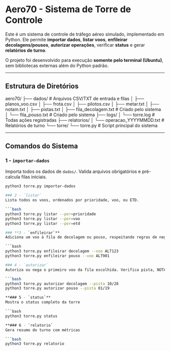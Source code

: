 # Aero70 - Sistema de Torre de Controle

Este é um sistema de controle de tráfego aéreo simulado, implementado em Python. Ele permite **importar dados**, **listar voos**, **enfileirar decolagens/pousos**, **autorizar operações**, verificar **status** e gerar **relatórios de turno**.  

O projeto foi desenvolvido para execução **somente pelo terminal (Ubuntu)**, sem bibliotecas externas além do Python padrão.

---

## Estrutura de Diretórios

aero70/
├── dados/ # Arquivos CSV/TXT de entrada e filas
│ ├── planos_voo.csv
│ ├── frota.csv
│ ├── pilotos.csv
│ ├── metar.txt
│ ├── notam.txt
│ ├── pistas.txt
│ ├── fila_decolagem.txt # Criado pelo sistema
│ └── fila_pouso.txt # Criado pelo sistema
├── logs/
│ └── torre.log # Todas ações registradas
├── relatorios/
│ └── operacao_YYYYMMDD.txt # Relatórios de turno
└── torre/
└── torre.py # Script principal do sistema


---

## Comandos do Sistema

### 1 - `importar-dados`
Importa todos os dados de `dados/`. Valida arquivos obrigatórios e pré-calcula filas iniciais.

```bash
python3 torre.py importar-dados

### 2 - `listar`
Lista todos os voos, ordenados por prioridade, voo, ou ETD.

```bash
python3 torre.py listar --por=prioridade
python3 torre.py listar --por=voo
python3 torre.py listar --por=etd

### **3 - `enfileirar`**
Adiciona um voo à fila de decolagem ou pouso, respeitando regras de negócio (piloto, aeronave, duplicidade, etc).

```bash
python3 torre.py enfileirar decolagem --voo ALT123
python3 torre.py enfileirar pouso --voo ALT901

### 4 - `autorizar`
Autoriza ou nega o primeiro voo da fila escolhida. Verifica pista, NOTAM, clima e regras de prioridade.

```bash
python3 torre.py autorizar decolagem --pista 10/28
python3 torre.py autorizar pouso --pista 01/19

**### 5 - `status`**
Mostra o status completo da torre

```bash
python3 torre.py status

**### 6 - `relatorio`
Gera resumo do turno com métricas

```bash
python3 torre.py relatorio






